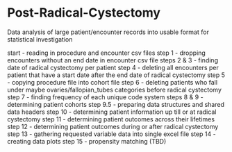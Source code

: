 # Post-Radical-Cystectomy
Data analysis of large patient/encounter records into usable format for statistical investigation

start - reading in procedure and encounter csv files
step 1 - dropping encounters without an end date in encounter csv file
steps 2 & 3 - finding date of radical cystectomy per patient
step 4 - deleting all encounters per patient that have a start date after the end date of radical cystectomy
step 5 - copying procedure file into cohort file
step 6 - deleting patients who fall under maybe ovaries/fallopian_tubes categories before radical cystectomy
step 7 - finding frequency of each unique code system
steps 8 & 9 - determining patient cohorts
step 9.5 - preparing data structures and shared data headers
step 10 - determining patient information up till or at radical cystectomy
step 11 - determining patient outcomes across their lifetimes
step 12 - determining patient outcomes during or after radical cystectomy
step 13 - gathering requested variable data into single excel file
step 14 - creating data plots
step 15 - propensity matching (TBD)

